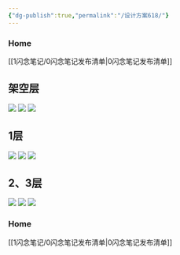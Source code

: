 ```yaml
---
{"dg-publish":true,"permalink":"/设计方案618/"}
---
```


### Home
[[1闪念笔记/0闪念笔记发布清单\|0闪念笔记发布清单]]

## 架空层

![](https://raw.githubusercontent.com/tonyjona/poitcuret1/main/202406201522264.jpg)
![](https://raw.githubusercontent.com/tonyjona/poitcuret1/main/202406191755694.jpg)
![](https://raw.githubusercontent.com/tonyjona/poitcuret1/main/202406201522265.jpg)

## 1层

![](https://raw.githubusercontent.com/tonyjona/poitcuret1/main/202406201522267.jpg)
![](https://raw.githubusercontent.com/tonyjona/poitcuret1/main/202406191755691.jpg)
![](https://raw.githubusercontent.com/tonyjona/poitcuret1/main/202406201522268.jpg)

## 2、3层

![](https://raw.githubusercontent.com/tonyjona/poitcuret1/main/202406201522269.jpg)
![](https://raw.githubusercontent.com/tonyjona/poitcuret1/main/202406191755695.jpg)
![](https://raw.githubusercontent.com/tonyjona/poitcuret1/main/202406201522261.jpg)


### Home
[[1闪念笔记/0闪念笔记发布清单\|0闪念笔记发布清单]]
